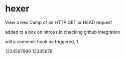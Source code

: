hexer
=====

View a Hex Dump of an HTTP GET or HEAD request

added to a box on nitrous.io checking github integration

will a commmit hook be triggered, 1

1234567890
12345678
